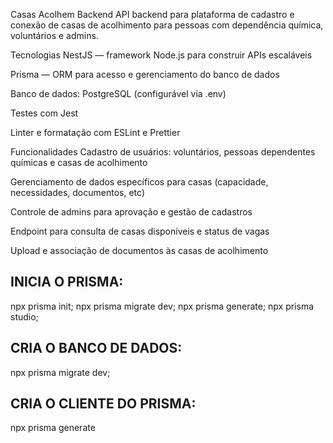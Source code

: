 Casas Acolhem Backend
API backend para plataforma de cadastro e conexão de casas de acolhimento para pessoas com dependência química, voluntários e admins.

Tecnologias
NestJS — framework Node.js para construir APIs escaláveis

Prisma — ORM para acesso e gerenciamento do banco de dados

Banco de dados: PostgreSQL (configurável via .env)

Testes com Jest

Linter e formatação com ESLint e Prettier

Funcionalidades
Cadastro de usuários: voluntários, pessoas dependentes químicas e casas de acolhimento

Gerenciamento de dados específicos para casas (capacidade, necessidades, documentos, etc)

Controle de admins para aprovação e gestão de cadastros

Endpoint para consulta de casas disponíveis e status de vagas

Upload e associação de documentos às casas de acolhimento


## INICIA O PRISMA:
npx prisma init;
npx prisma migrate dev;
npx prisma generate;
npx prisma studio;

## CRIA O BANCO DE DADOS:
npx prisma migrate dev;

## CRIA O CLIENTE DO PRISMA:
npx prisma generate
